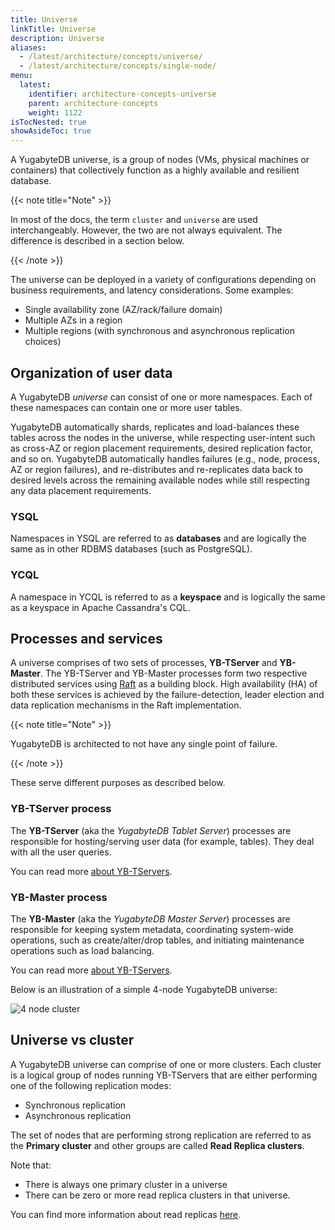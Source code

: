 ```yaml
---
title: Universe
linkTitle: Universe
description: Universe
aliases:
  - /latest/architecture/concepts/universe/
  - /latest/architecture/concepts/single-node/
menu:
  latest:
    identifier: architecture-concepts-universe
    parent: architecture-concepts
    weight: 1122
isTocNested: true
showAsideToc: true
---
```


A YugabyteDB universe, is a group of nodes (VMs, physical machines or containers) that collectively function as a highly available and resilient database.

{{< note title="Note" >}}

In most of the docs, the term `cluster` and `universe` are used interchangeably. However, the two are not always equivalent. The difference is described in a section below.

{{< /note >}}

The universe can be deployed in a variety of configurations depending on business requirements, and latency considerations. Some examples:

- Single availability zone (AZ/rack/failure domain)
- Multiple AZs in a region
- Multiple regions (with synchronous and asynchronous replication choices)

## Organization of user data

A YugabyteDB *universe* can consist of one or more namespaces. Each of these namespaces can contain one or more user tables.

YugabyteDB automatically shards, replicates and load-balances these tables across the nodes in the universe, while respecting user-intent such as cross-AZ or region placement requirements, desired replication factor, and so on. YugabyteDB automatically handles failures (e.g., node, process, AZ or region failures), and re-distributes and re-replicates data back to desired levels across the remaining available nodes while still respecting any data placement requirements.

### YSQL

Namespaces in YSQL are referred to as **databases** and are logically the same as in other RDBMS databases (such as PostgreSQL).

### YCQL

A namespace in YCQL is referred to as a **keyspace** and is logically the same as a keyspace in Apache Cassandra's CQL.

## Processes and services

A universe comprises of two sets of processes, **YB-TServer** and **YB-Master**. The YB-TServer and YB-Master processes form two respective distributed services using [Raft](https://raft.github.io/) as a building block. High availability (HA) of both these services is achieved by the failure-detection, leader election and data replication mechanisms in the Raft implementation.

{{< note title="Note" >}}

YugabyteDB is architected to not have any single point of failure.

{{< /note >}}

These serve different purposes as described below.

### YB-TServer process

The **YB-TServer** (aka the *YugabyteDB Tablet Server*) processes are responsible for hosting/serving user data (for example, tables). They deal with all the user queries.

You can read more [about YB-TServers](../yb-tserver).

### YB-Master process

The **YB-Master** (aka the *YugabyteDB Master Server*) processes are responsible for keeping system metadata, coordinating system-wide operations, such as create/alter/drop tables, and initiating maintenance operations such as load balancing.

You can read more [about YB-TServers](../yb-tserver).

Below is an illustration of a simple 4-node YugabyteDB universe:

![4 node cluster](/images/architecture/4_node_cluster.png)

## Universe vs cluster

A YugabyteDB universe can comprise of one or more clusters. Each cluster is a logical group of nodes running YB-TServers that are either performing one of the following replication modes:

- Synchronous replication
- Asynchronous replication

The set of nodes that are performing strong replication are referred to as the **Primary cluster** and other groups are called **Read Replica clusters**.

Note that:

- There is always one primary cluster in a universe
- There can be zero or more read replica clusters in that universe.

You can find more information about read replicas [here](../replication/#read-only-replicas).
